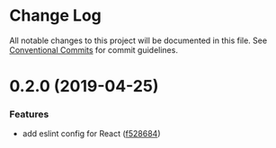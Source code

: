 # Change Log

All notable changes to this project will be documented in this file.
See [Conventional Commits](https://conventionalcommits.org) for commit guidelines.

# 0.2.0 (2019-04-25)


### Features

* add eslint config for React ([f528684](https://github.com/gurunavi-creators/eslint-config-gnavi/commit/f528684))

